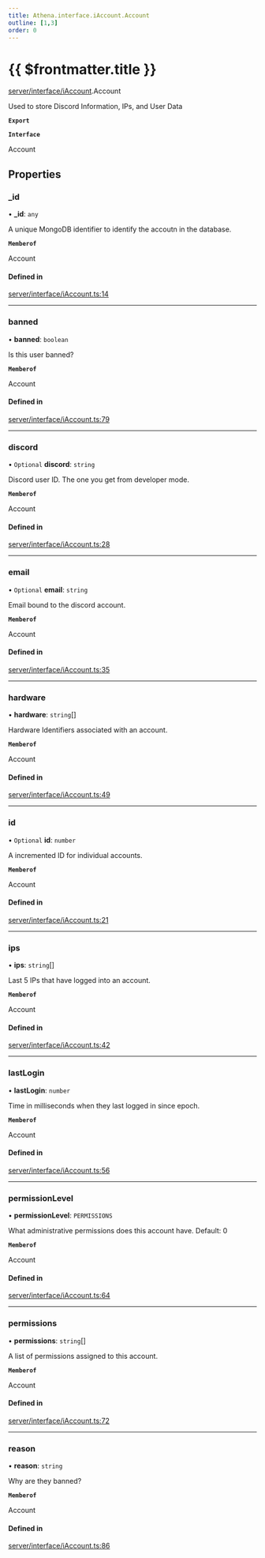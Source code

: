 ```yaml
---
title: Athena.interface.iAccount.Account
outline: [1,3]
order: 0
---
```


# {{ $frontmatter.title }}


[server/interface/iAccount](../modules/server_interface_iAccount.md).Account

Used to store Discord Information, IPs, and User Data

**`Export`**

**`Interface`**

Account

## Properties

### \_id

• **\_id**: `any`

A unique MongoDB identifier to identify the accoutn in the database.

**`Memberof`**

Account

#### Defined in

[server/interface/iAccount.ts:14](https://github.com/Stuyk/altv-athena/blob/552012ca4/src/core/server/interface/iAccount.ts#L14)

___

### banned

• **banned**: `boolean`

Is this user banned?

**`Memberof`**

Account

#### Defined in

[server/interface/iAccount.ts:79](https://github.com/Stuyk/altv-athena/blob/552012ca4/src/core/server/interface/iAccount.ts#L79)

___

### discord

• `Optional` **discord**: `string`

Discord user ID. The one you get from developer mode.

**`Memberof`**

Account

#### Defined in

[server/interface/iAccount.ts:28](https://github.com/Stuyk/altv-athena/blob/552012ca4/src/core/server/interface/iAccount.ts#L28)

___

### email

• `Optional` **email**: `string`

Email bound to the discord account.

**`Memberof`**

Account

#### Defined in

[server/interface/iAccount.ts:35](https://github.com/Stuyk/altv-athena/blob/552012ca4/src/core/server/interface/iAccount.ts#L35)

___

### hardware

• **hardware**: `string`[]

Hardware Identifiers associated with an account.

**`Memberof`**

Account

#### Defined in

[server/interface/iAccount.ts:49](https://github.com/Stuyk/altv-athena/blob/552012ca4/src/core/server/interface/iAccount.ts#L49)

___

### id

• `Optional` **id**: `number`

A incremented ID for individual accounts.

**`Memberof`**

Account

#### Defined in

[server/interface/iAccount.ts:21](https://github.com/Stuyk/altv-athena/blob/552012ca4/src/core/server/interface/iAccount.ts#L21)

___

### ips

• **ips**: `string`[]

Last 5 IPs that have logged into an account.

**`Memberof`**

Account

#### Defined in

[server/interface/iAccount.ts:42](https://github.com/Stuyk/altv-athena/blob/552012ca4/src/core/server/interface/iAccount.ts#L42)

___

### lastLogin

• **lastLogin**: `number`

Time in milliseconds when they last logged in since epoch.

**`Memberof`**

Account

#### Defined in

[server/interface/iAccount.ts:56](https://github.com/Stuyk/altv-athena/blob/552012ca4/src/core/server/interface/iAccount.ts#L56)

___

### permissionLevel

• **permissionLevel**: `PERMISSIONS`

What administrative permissions does this account have.
Default: 0

**`Memberof`**

Account

#### Defined in

[server/interface/iAccount.ts:64](https://github.com/Stuyk/altv-athena/blob/552012ca4/src/core/server/interface/iAccount.ts#L64)

___

### permissions

• **permissions**: `string`[]

A list of permissions assigned to this account.

**`Memberof`**

Account

#### Defined in

[server/interface/iAccount.ts:72](https://github.com/Stuyk/altv-athena/blob/552012ca4/src/core/server/interface/iAccount.ts#L72)

___

### reason

• **reason**: `string`

Why are they banned?

**`Memberof`**

Account

#### Defined in

[server/interface/iAccount.ts:86](https://github.com/Stuyk/altv-athena/blob/552012ca4/src/core/server/interface/iAccount.ts#L86)
